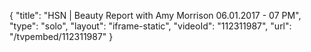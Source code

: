 {
    "title": "HSN | Beauty Report with Amy Morrison 06.01.2017 - 07 PM",
    "type": "solo",
    "layout": "iframe-static",
    "videoId": "112311987",
    "url": "\/tvpembed\/112311987"
}